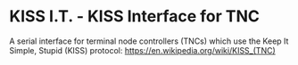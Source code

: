 # KISS I.T. - KISS Interface for TNC

A serial interface for terminal node controllers (TNCs) which use the Keep It Simple, Stupid (KISS) protocol: https://en.wikipedia.org/wiki/KISS_(TNC)
